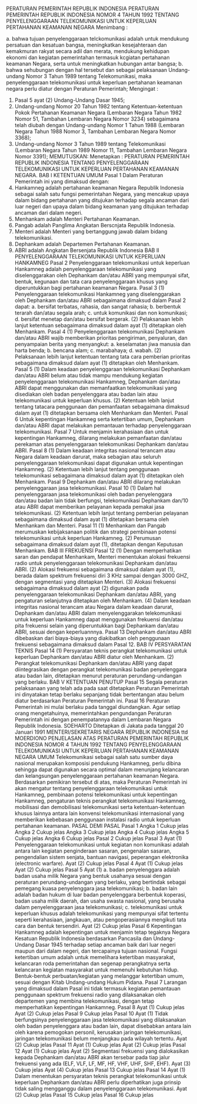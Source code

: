  PERATURAN PEMERINTAH REPUBLIK INDONESIA PERATURAN PEMERINTAH REPUBLIK INDONESIA NOMOR 4 TAHUN 1992 TENTANG PENYELENGGARAAN TELEKOMUNIKASI UNTUK KEPERLUAN PERTAHANAN KEAMANAN NEGARA
Menimbang :

a. bahwa tujuan penyelenggaraan telckomunikasi adalah untuk mendukung persatuan dan kesatuan bangsa, meningkatkan kesejahteraan dan kemakmuran rakyat secara adil dan merata, mendukung kehidupan ekonomi dan kegiatan pemerintahan termasuk kcgiatan pertahanan keamanan Negara, serta untuk meningkatkan hubungan antar bangsa;
b. bahwa sehubungan dengan hal tersebut dan sebagai pelaksanaan Undang-undang Nomor 3 Tahun 1989 tentang Telekomunikasi, maka penyelenggaraan telekomunikasi untuk keperluan pertahanan keamanan negara perlu diatur dengan Peraturan Pemerintah;
Mengingat :

1. Pasal 5 ayat (2) Undang-Undang Dasar 1945;
2. Undang-undang Nomor 20 Tahun 1982 tentang Ketentuan-ketentuan Pokok Pertahanan Keamanan Negara (Lembaran Negara Tahun 1982 Nomor 51, Tambahan Lembaran Negara Nomor 3234) sebagaimana telah diubah dengan Undang-undang Nomor 1 Tahun 1988 (Lembaran Negara Tahun 1988 Nomor 3, Tambahan Lembaran Negara Nomor 3368);
3. Undang-undang Nomor 3 Tahun 1989 tentang Telekomunikasi (Lembaran Negara Tahun 1989 Nomor 11, Tambahan Lembaran Negara Nomor 3391);
MEMUTUSKAN:
 Menetapkan : PERATURAN PEMERINTAH REPUBLIK INDONESIA TENTANG PENYELENGGARAAN TELEKOMUNIKASI UNTUK KEPERLUAN PERTAHANAN KEAMANAN NEGARA.
BAB I KETENTUAN UMUM
Pasal 1
Dalam Peraturan Pemerintah ini yang dimaksud dengan:
1. Hankamneg adalah pertahanan keamanan Negara Republik Indonesia sebagai salah satu fungsi pemerintahan Negara, yang mencakup upaya dalam bidang pertahanan yang ditujukan terhadap segala ancaman dari luar negeri dan upaya dalam bidang keamanan yang ditujukan terhadap ancaman dari dalam negeri.
2. Menhankam adalah Menteri Pertahanan Keamanan.
3. Pangab adalah Panglima Angkatan Berscnjata Republik Indonesia.
4. Menteri adalah Menteri yang bertanggung jawab dalam bidang telekomunikasi.
5. Dephankam adalah Departemen Pertahanan Keamanan.
6. ABRI adalah Angkatan Bersenjata Republik Indonesia
BAB II PENYELENGGARAAN TELEKOMUNIKASI UNTUK KEPERLUAN HANKAMNEG
Pasal 2
Penyelenggaraan telekomunikasi untuk keperluan Hankamneg adalah penyelenggaraan telekomunikasi yang diselenggarakan oleh Dephankam dan/atau ABRI yang mempunyai sifat, bentuk, kegunaan dan tata cara penyelenggaraan khusus yang diperuntukkan bagi pertahanan keamanan Negara.
Pasal 3
(1) Penyelenggaraan telekomunikasi Hankamneg yang diselenggarakan oleh Dephankam dan/atau ABRI sebagaimana dimaksud dalam Pasal 2 dapat:
a. bersifat terbatas, rahasia, dan sangat rahasia;
b. berbentuk terarah dan/atau segala arah;
c. untuk komunikasi dan non komunikasi;
d. bersifat menetap dan/atau bersifat bergerak.
(2) Pelaksanaan lebih lanjut ketentuan sebagaimana dimaksud dalam ayat (1) ditetapkan oleh Menhankam.
Pasal 4
(1) Penyelenggaraan telekomunikasi Dephankam dan/atau ABRI wajib memberikan prioritas pengiriman, penyaluran, dan penyampaian berita yang menyangkut:
a. keselamatan jiwa manusia dan harta benda;
b. bencana alam;
c. marabahaya;
d. wabah.
(2) Pelaksanaan lebih lanjut ketentuan tentang tata cara pemberian prioritas sebagaimana dimaksud dalam ayat (1) ditetapkan oleh Menhankam.
Pasal 5
(1) Dalam keadaan penyelenggaraan telekomunikasi Dephankam dan/atau ABRI belum atau tidak mampu mendukung kegiatan penyelenggaraan telekomunikasi Hankamneg, Dephankam dan/atau ABRI dapat menggunakan dan memanfaatkan telekomunikasi yang disediakan oleh badan penyelenggara atau badan lain atau telekomunikasi untuk keperluan khusus.
(2) Ketentuan lebih lanjut tentang tatacara penggunaan dan pemanfaatan sebagaimana dimaksud dalam ayat (1) ditetapkan bersama oleh Menhankam dan Menteri.
Pasal 6
Untuk kepentingan Hankamneg serta ketertiban umum, Dephankam dan/atau ABRI dapat melakukan pemantauan terhadap penyelenggaraan telekomunikasi.
Pasal 7
Untuk menjamin kerahasiaan dan untuk kepentingan Hankamneg, dilarang melakukan pemanfaatan dan/atau perekaman atas penyelenggaraan telekomunikasi Dephankam dan/atau ABRI.
Pasal 8
(1) Dalam keadaan integritas nasional terancam atau Negara dalam keadaan darurat, maka sebagian atau seluruh penyelenggaraan telekomunikasi dapat digunakan untuk kepentingan Hankamneg.
(2) Ketentuan lebih lanjut tentang penggunaan telekomunikasi sebagaimana dimaksud dalam ayat (1) ditetapkan oleh Menhankam.
Pasal 9
Dephankam dan/atau ABRI dilarang melakukan penyelenggaraan jasa telekomunikasi.
Pasal 10
(1) Dalam hal penyelenggaraan jasa telekomunikasi oleh badan penyelenggara dan/atau badan lain tidak berfungsi, telekomunikasi Dephankam dan/10 atau ABRI dapat memberikan pelayanan kepada pemakai jasa telekomunikasi.
(2) Ketentuan lebih lanjut tentang pemberian pelayanan sebagaimana dimaksud dalam ayat (1) ditetapkan bersama oleh Menhankam dan Menteri.
Pasal 11
(1) Menhankam dan Pangab merumuskan kebijaksanaan politik dan strategi pembinaan potensi telekomunikasi untuk keperluan Hankamneg.
(2) Perumusan sebagaimana dimaksud dalam ayat (1), ditetapkan dengan Keputusan Menhankam.
BAB III FREKUENSI
Pasal 12
(1) Dengan memperhatikan saran dan pendapat Menhankam, Menteri menentukan alokasi frekuensi radio untuk penyelenggaraan telekomunikasi Dephankam dan/atau ABRI.
(2) Alokasi frekuensi sebagaimana dimaksud dalam ayat (1), berada dalam spektrum frekuensi diri 3 KHz sampai dengan 3000 GHZ, dengan segmentasi yang ditetapkan Menteri.
(3) Alokasi frekuensi sebagaimana dimaksud dalam ayat (2) digunakan pada penyelenggaraan telekomunikasi Dephankam dan/atau ABRI, yang pengaturan selanjutnya ditetapkan oleh Menhankam.
(4) Dalam keadaan integritas nasional terancam atau Negara dalam keadaan darurat, Dephankam dan/atau ABRI dalam menyelenggarakan telekomunikasi untuk keperluan Hankamneg dapat menggunakan frekuensi dan/atau pita frekuensi selain yang diperuntukkan bagi Dephankam dan/atau ABRI, sesuai dengan keperluannnya.
Pasal 13
Dephankam dan/atau ABRI dibebaskan dari biaya-biaya yang diakibatkan oleh penggunaan frekuensi sebagaimana dimaksud dalam Pasal 12.
BAB IV PERSYARATAN TEKNIS
Pasal 14
(1) Persyaratan teknis perangkat telekomunikasi untuk keperluan Dephankam dan/atau ABRI diatur oleh Menhankam.
(2) Perangkat telekomunikasi Dephankam dan/atau ABRI yang dapat diintegrasikan dengan perangkat telekomunikasi badan penyelenggara atau badan lain, ditetapkan menurut peraturan perundang-undangan yang berlaku.
BAB V KETENTUAN PENUTUP
Pasal 15
Segala peraturan pelaksanaan yang telah ada pada saat ditetapkan Peraturan Pemerintah ini dinyatakan tetap berlaku sepanjang tidak bertentangan atau belum diatur berdasarkan Peraturan Pemerintah ini.
Pasal 16
Peraturan Pemerintah ini mulai berlaku pada tanggal diundangkan. Agar setiap orang mengetahuinya, memerintahkan pengundangan Peraturan Pemerintah ini dengan penempatannya dalam Lembaran Negara Republik Indonesia. SOEHARTO Ditetapkan di Jakata pada tanggal 20 Januari 1991 MENTERI/SEKRETARIS NEGARA REPUBLIK INDONESIA ttd MOERDIONO PENJELASAN ATAS PERATURAN PEMERINTAH REPUBLIK INDONESIA NOMOR 4 TAHUN 1992 TENTANG PENYELENGGARAAN TELEKOMUNIKASI UNTUK KEPERLUAN PERTAHANAN KEAMANAN NEGARA UMUM Telekomunikasi sebagai salah satu sumber daya nasional merupakan komposisi pendukung Hankamneg, perlu dibina sehingga dapat digunakan secara optimal dalam menunjang kelancaran dan kelangsungan penyelenggaraan pertahanan keamanan Negara. Berdasarkan pemikiran tersebut di atas, maka Peraturan Pemerintah ini akan mengatur tentang penyelenggaraan telekomunikasi untuk Hankamneg, pembinaan potensi telekomunikasi untuk kepentingan Hankamneg, pengaturan teknis perangkat telekomunikasi Hankamneg, mobilisasi dan demobilisasi telekomunikasi serta ketentuan-ketentuan khusus lainnya antara lain konvensi telekomunikasi internasional yang memberikan kebebasan penggunaan instalasi radio untuk keperluan pertahanan keamanan. PASAL DEMI PASAL
Pasal 1
Angka 1 Cukup jelas Angka 2 Cukup jelas Angka 3 Cukup jelas Angka 4 Cukup jelas Angka 5 Cukup jelas Angka 6 Cukup jelas
Pasal 2
Cukup jelas
Pasal 3
Ayat (1) Penyelenggaraan telekomunikasi untuk kegiatan non komunikasi adalah antara lain kegiatan penginderaan sasaran, pengenalan sasaran, pengendalian sistem senjata, bantuan navigasi, peperangan elektronika (electronic warfare). Ayat (2) Cukup jelas
Pasal 4
Ayat (1) Cukup jelas Ayat (2) Cukup jelas
Pasal 5
Ayat (1) a. badan penyelenggara adalah badan usaha milik Negara yang bentuk usahanya sesuai dengan peraturan perundang-undangan yang berlaku, yang bertindak sebagai pemegang kuasa penyelenggara jasa telekomunikasi;
b. badan lain adalah badan hukum di luar badan penyelenggara berbentuk koperasi, badan usaha milik daerah, dan usaha swasta nasional, yang berusaha dalam penyelenggaraan jasa telekomunikasi;
c. telekomunikasi untuk keperluan khusus adalah telekomunikasi yang mempunyai sifat tertentu seperti kerahasiaan, jangkauan, atau pengoperasiannya mengikuti tata cara dan bentuk tersendiri. Ayat (2) Cukup jelas
Pasal 6
Kepentingan Hankamneg adalah kepentingan untuk menjamin tetap tegaknya Negara Kesatuan Republik Indonesia berdasarkan Pancasila dan Undang-Undang Dasar 1945 terhadap setiap ancaman baik dari luar negeri maupun dari dalam negeri, dan tercapainya tujuan nasional. Fungsi ketertiban umum adalah untuk memelihara ketertiban masyarakat, kelancaran roda pemerintahan dan segenap perangkatnya serta kelancaran kegiatan masyarakat untuk memenuhi kebutuhan hidup. Bentuk-bentuk perbuatan/kegiatan yang melanggar ketertiban umum, sesuai dengan Kitab Undang-undang Hukum Pidana.
Pasal 7
Larangan yang dimaksud dalam Pasal ini tidak termasuk kegiatan pemantauan penggunaan spektrum frekuensi radio yang dilaksanakan oleh departemen yang membina telekomunikasi, dengan tetap memperhatikan kepentingan Hankamneg.
Pasal 8
Ayat (1) Cukup jelas Ayat (2) Cukup jelas
Pasal 9
Cukup jelas
Pasal 10
Ayat (1) Tidak berfungsinya penyelenggaraan jasa telekomunikasi yang dilaksanakan oleh badan penyelenggara atau badan lain, dapat disebabkan antara lain oleh karena pemogokan personil, kerusakan jaringan telekomunikasi, jaringan telekomunikasi belum menjangkau pada wilayah tertentu. Ayat (2) Cukup jelas
Pasal 11
Ayat (1) Cukup jelas Ayat (2) Cukup jelas
Pasal 12
Ayat (1) Cukup jelas Ayat (2) Segmentasi frekuensi yang dialokasikan kepada Dephankam dan/atau ABRI akan tersebar pada tiap jalur frekuensi yang ada (ELF, VLF, LF, MF, HF, VHF, UHF, SHF, EHF). Ayat (3) Cukup jelas Ayat (4) Cukup jelas
Pasal 13
Cukup jelas
Pasal 14
Ayat (1) Dalam menentukan persyaratan teknis perangkat telekomunikasi untuk keperluan Dephankam dan/atau ABRI perlu diperhatikan juga prinsip tidak saling mengganggu dalam penyelenggaraan telekomunikasi. Ayat (2) Cukup jelas
Pasal 15
Cukup jelas
Pasal 16
Cukup jelas